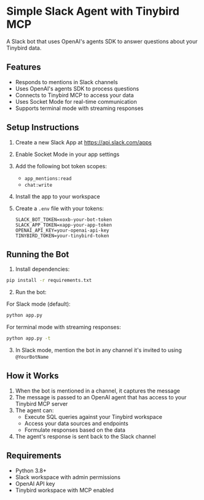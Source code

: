 # Simple Slack Agent with Tinybird MCP

A Slack bot that uses OpenAI's agents SDK to answer questions about your Tinybird data.

## Features

- Responds to mentions in Slack channels
- Uses OpenAI's agents SDK to process questions
- Connects to Tinybird MCP to access your data
- Uses Socket Mode for real-time communication
- Supports terminal mode with streaming responses

## Setup Instructions

1. Create a new Slack App at <https://api.slack.com/apps>
2. Enable Socket Mode in your app settings
3. Add the following bot token scopes:
   - `app_mentions:read`
   - `chat:write`
4. Install the app to your workspace
5. Create a `.env` file with your tokens:

    ```
    SLACK_BOT_TOKEN=xoxb-your-bot-token
    SLACK_APP_TOKEN=xapp-your-app-token
    OPENAI_API_KEY=your-openai-api-key
    TINYBIRD_TOKEN=your-tinybird-token
    ```

## Running the Bot

1. Install dependencies:

```bash
pip install -r requirements.txt
```

2. Run the bot:

For Slack mode (default):

```bash
python app.py
```

For terminal mode with streaming responses:

```bash
python app.py -t
```

3. In Slack mode, mention the bot in any channel it's invited to using `@YourBotName`

## How it Works

1. When the bot is mentioned in a channel, it captures the message
2. The message is passed to an OpenAI agent that has access to your Tinybird MCP server
3. The agent can:
   - Execute SQL queries against your Tinybird workspace
   - Access your data sources and endpoints
   - Formulate responses based on the data
4. The agent's response is sent back to the Slack channel

## Requirements

- Python 3.8+
- Slack workspace with admin permissions
- OpenAI API key
- Tinybird workspace with MCP enabled
